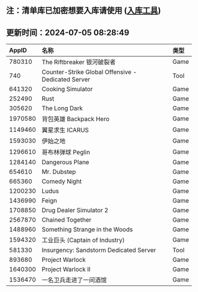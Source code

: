 ## 注：清单库已加密想要入库请使用 ([入库工具](https://github.com/BlankTMing/ManifestAutoUpdate/releases))

## 更新时间：2024-07-05 08:28:49
| AppID | 名称 | 类型  |
| :-------------------- | :----------------------------- | :----------- |
| 780310 | The Riftbreaker 银河破裂者| Game |
| 740 | Counter-Strike Global Offensive - Dedicated Server| Tool |
| 641320 | Cooking Simulator| Game |
| 252490 | Rust| Game |
| 305620 | The Long Dark| Game |
| 1970580 | 背包英雄 Backpack Hero| Game |
| 1149460 | 翼星求生 ICARUS| Game |
| 1593030 | 伊始之地| Game |
| 1296610 | 哥布林弹球 Peglin| Game |
| 1284140 | Dangerous Plane| Game |
| 654610 | Mr. Dubstep| Game |
| 665360 | Comedy Night| Game |
| 1200230 | Ludus| Game |
| 1436990 | Feign| Game |
| 1708850 | Drug Dealer Simulator 2| Game |
| 2567870 | Chained Together| Game |
| 1488960 | Something Strange in the Woods| Game |
| 1594320 | 工业巨头 (Captain of Industry)| Game |
| 581330 | Insurgency: Sandstorm Dedicated Server| Tool |
| 893680 | Project Warlock| Game |
| 1640300 | Project Warlock II| Game |
| 1536470 | 一名卫兵走进了一间酒馆| Game |
